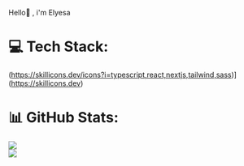 
Hello👋 , i'm Elyesa

# 💻 Tech Stack:
(https://skillicons.dev/icons?i=typescript,react,nextjs,tailwind,sass)](https://skillicons.dev)
# 📊 GitHub Stats:
![](https://github-readme-stats.vercel.app/api?username=Spectrenard&theme=dark&hide_border=false&include_all_commits=true&count_private=true)<br/>
![](https://github-readme-streak-stats.herokuapp.com/?user=Spectrenard&theme=dark&hide_border=false)<br/>



<!-- Proudly created with GPRM ( https://gprm.itsvg.in ) --
